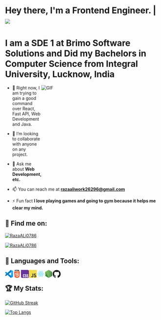 # Hey there, I'm a Frontend Engineer. | ![](https://komarev.com/ghpvc/?username=RazaALi0786&label=Profile%20views&color=0e75b6&style=flat) 

# I am a SDE 1 at Brimo Software Solutions and Did my Bachelors in Computer Science from Integral University, Lucknow, India

<img align="right" alt="GIF" src="https://c.tenor.com/2uyENRmiUt0AAAAC/coding.gif" width="385" height="290" />

- 🚀 Right now, I am trying to gain a good command over React, Fast API, Web Development and Java.

- 👯 I’m looking to collaborate with anyone on any project.

- 💬 Ask me about **Web Development, etc.**

- 📫 You can reach me at **razaaliwork26296@gmail.com**

- ⚡ Fun fact **I love playing games and going to gym because it helps me clear my mind.**

## :email: Find me on:

<p align="left">
<a href="https://www.linkedin.com/in/syed-raza-ali-363625222/" target="_blank"> <img align="center" src="https://raw.githubusercontent.com/rahuldkjain/github-profile-readme-generator/master/src/images/icons/Social/linked-in-alt.svg" alt="RazaALi0786" height="25" width="25" /></a>
<p align="left">
<a href="https://twitter.com/Raza_a_lee" target="_blank"> <img align="center" src="https://raw.githubusercontent.com/rahuldkjain/github-profile-readme-generator/master/src/images/icons/Social/twitter.svg" alt="RazaALi0786" height="25" width="25" /></a>

</p>

## 🧰 Languages and Tools:

<img align="left" alt="Visual Studio Code" width="26px" src="https://raw.githubusercontent.com/github/explore/80688e429a7d4ef2fca1e82350fe8e3517d3494d/topics/visual-studio-code/visual-studio-code.png" />

<img align="left" alt="HTML5" width="26px" src="https://raw.githubusercontent.com/github/explore/80688e429a7d4ef2fca1e82350fe8e3517d3494d/topics/html/html.png" />

<img align="left" alt="CSS3" width="26px" src="https://raw.githubusercontent.com/github/explore/80688e429a7d4ef2fca1e82350fe8e3517d3494d/topics/css/css.png" />

<img align="left" alt="JavaScript" width="26px" src="https://raw.githubusercontent.com/github/explore/80688e429a7d4ef2fca1e82350fe8e3517d3494d/topics/javascript/javascript.png" />

<img align="left" alt="React" width="26px" src="https://raw.githubusercontent.com/github/explore/80688e429a7d4ef2fca1e82350fe8e3517d3494d/topics/react/react.png" />

<img align="left" alt="Node.js" width="26px" src="https://raw.githubusercontent.com/github/explore/80688e429a7d4ef2fca1e82350fe8e3517d3494d/topics/nodejs/nodejs.png" />

<img align="left" alt="GitHub" width="26px" src="https://raw.githubusercontent.com/github/explore/78df643247d429f6cc873026c0622819ad797942/topics/github/github.png" />
<br>

## :trophy: My Stats:

<p align="center">

[![GitHub Streak](https://streak-stats.demolab.com/?user=RazaALi0786)](https://git.io/streak-stats)

[![Top Langs](https://github-readme-stats.vercel.app/api/top-langs/?username=RazaALi0786&layout=compact)](https://github.com/anuraghazra/github-readme-stats)

 </p>
 
</div>

<!---
summaiyahaider/summaiyahaider is a ✨ special ✨ repository because its `README.md` (this file) appears on your GitHub profile.
You can click the Preview link to take a look at your changes.
--->
